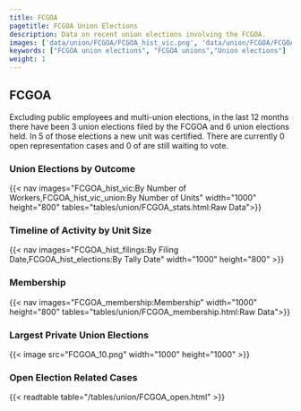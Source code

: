 ```yaml
---
title: FCGOA
pagetitle: FCGOA Union Elections
description: Data on recent union elections involving the FCGOA.
images: ['data/union/FCGOA/FCGOA_hist_vic.png', 'data/union/FCGOA/FCGOA_hist_size.png', 'data/union/FCGOA/FCGOA_10.png']
keywords: ["FCGOA union elections", "FCGOA unions","Union elections"]
weight: 1
---
```

##  FCGOA

Excluding public employees and multi-union elections, in the last 12 months there have been 3 union elections filed by the FCGOA and 6 union elections held. In 5 of those elections a new unit was certified. There are currently 0 open representation cases and 0 of are still waiting to vote.

### Union Elections by Outcome
{{< nav images="FCGOA_hist_vic:By Number of Workers,FCGOA_hist_vic_union:By Number of Units" width="1000" height="800" tables="tables/union/FCGOA_stats.html:Raw Data">}}

### Timeline of Activity by Unit Size
{{< nav images="FCGOA_hist_filings:By Filing Date,FCGOA_hist_elections:By Tally Date" width="1000" height="800" >}}

### Membership
{{< nav images="FCGOA_membership:Membership" width="1000" height="800" tables="tables/union/FCGOA_membership.html:Raw Data">}}

### Largest Private Union Elections
{{< image src="FCGOA_10.png" width="1000" height="1000"  >}}

### Open Election Related Cases
{{< readtable table="/tables/union/FCGOA_open.html" >}}

